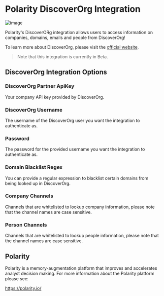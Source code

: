 # Polarity DiscoverOrg Integration

![image](https://user-images.githubusercontent.com/22529325/41348839-e6797dac-6edb-11e8-9315-baa0008aef75.png)

Polarity's DiscoverORg integration allows users to access information on companies, domains, emails and people from DiscoverOrg!

To learn more about DiscoverOrg, please visit the [official website](https://discoverorg.com/).

> Note that this integration is currently in Beta.

## DiscoverOrg Integration Options

### DiscoverOrg Partner ApiKey
Your company API key provided by DiscoverOrg.

### DiscoverOrg Username
The username of the DiscoverOrg user you want the integration to authenticate as.

### Password
The password for the provided username you want the integration to authenticate as.

### Domain Blacklist Regex
You can provide a regular expression to blacklist certain domains from being looked up in DiscoverOrg.

### Company Channels
Channels that are whitelisted to lookup company information, please note that the channel names are case sensitive.

### Person Channels
Channels that are whitelisted to lookup people information, please note that the channel names are case sensitive.

## Polarity

Polarity is a memory-augmentation platform that improves and accelerates analyst decision making.  For more information about the Polarity platform please see:

https://polarity.io/
